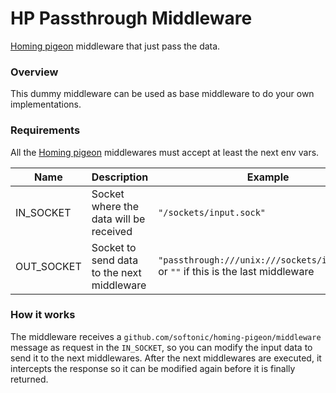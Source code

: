 # HP Passthrough Middleware

[Homing pigeon](https://github.com/softonic/homing-pigeon) middleware that just pass the data.

### Overview

This dummy middleware can be used as base middleware to do your own implementations.

### Requirements

All the [Homing pigeon](https://github.com/softonic/homing-pigeon) middlewares must accept at least the next env vars.

| Name       | Description                                | Example                                                                              |
| ---------- | ------------------------------------------ | ------------------------------------------------------------------------------------ |
| IN_SOCKET  | Socket where the data will be received     | `"/sockets/input.sock"`                                                              |
| OUT_SOCKET | Socket to send data to the next middleware | `"passthrough:///unix:///sockets/input.sock"` or `""` if this is the last middleware |

### How it works

The middleware receives a `github.com/softonic/homing-pigeon/middleware` message as request in the `IN_SOCKET`, so you can
modify the input data to send it to the next middlewares. After the next middlewares are executed, it intercepts the response
so it can be modified again before it is finally returned.